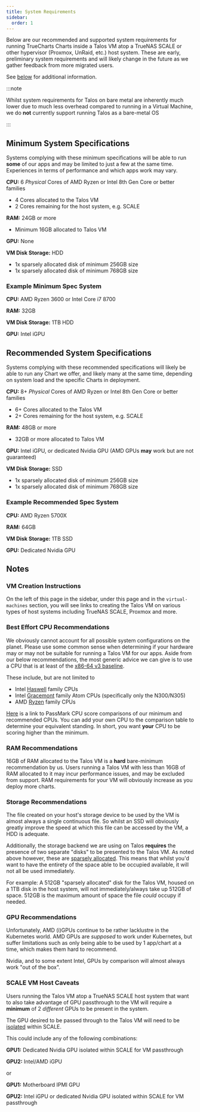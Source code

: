 ```yaml
---
title: System Requirements
sidebar:
  order: 1
---
```


Below are our recommended and supported system requirements for running TrueCharts Charts inside a Talos VM atop a TrueNAS SCALE or other hypervisor (Proxmox, UnRaid, etc.) host system. These are early, preliminary system requirements and will likely change in the future as we gather feedback from more migrated users.

See [below](/clustertool/virtual-machines/systemrequirements/#best-effort-cpu-recommendations) for additional information.

:::note

Whilst system requirements for Talos on bare metal are inherently much lower due to much less overhead compared to running in a Virtual Machine, we do **not** currently support running Talos as a bare-metal OS

:::

## Minimum System Specifications

Systems complying with these minimum specifications will be able to run **some** of our apps and may be limited to just a few at the same time. Experiences in terms of performance and which apps work may vary.

**CPU:** 6 *Physical* Cores of AMD Ryzen or Intel 8th Gen Core or better families

- 4 Cores allocated to the Talos VM
- 2 Cores remaining for the host system, e.g. SCALE

**RAM:** 24GB or more

- Minimum 16GB allocated to Talos VM

**GPU:** None

**VM Disk Storage:** HDD

- 1x sparsely allocated disk of minimum 256GB size
- 1x sparsely allocated disk of minimum 768GB size

### Example Minimum Spec System

**CPU:** AMD Ryzen 3600 or Intel Core i7 8700

**RAM:** 32GB

**VM Disk Storage:** 1TB HDD

**GPU:** Intel iGPU

## Recommended System Specifications

Systems complying with these recommended specifications will likely be able to run any Chart we offer, and likely many at the same time, depending on system load and the specific Charts in deployment.

**CPU:** 8+ *Physical* Cores of AMD Ryzen or Intel 8th Gen Core or better families

- 6+ Cores allocated to the Talos VM
- 2+ Cores remaining for the host system, e.g. SCALE

**RAM:** 48GB or more

- 32GB or more allocated to Talos VM

**GPU:** Intel iGPU, or dedicated Nvidia GPU (AMD GPUs **may** work but are not guaranteed)

**VM Disk Storage:** SSD

- 1x sparsely allocated disk of minimum 256GB size
- 1x sparsely allocated disk of minimum 768GB size

### Example Recommended Spec System

**CPU:** AMD Ryzen 5700X

**RAM:** 64GB

**VM Disk Storage:** 1TB SSD

**GPU:** Dedicated Nvidia GPU

## Notes

### VM Creation Instructions

On the left of this page in the sidebar, under this page and in the `virtual-machines` section, you will see links to creating the Talos VM on various types of host systems including TrueNAS SCALE, Proxmox and more.

### Best Effort CPU Recommendations

We obviously cannot account for all possible system configurations on the planet. Please use some common sense when determining if your hardware may or may not be suitable for running a Talos VM for our apps. Aside from our below recommendations, the most generic advice we can give is to use a CPU that is at least of the [x86-64 v3 baseline](https://en.wikipedia.org/wiki/X86-64#Microarchitecture_levels).

These include, but are not limited to

- Intel [Haswell](https://en.wikipedia.org/wiki/Haswell_(microarchitecture)#List_of_Haswell_processors) family CPUs
- Intel [Gracemont](https://en.wikipedia.org/wiki/Gracemont_(microarchitecture)#List_of_Gracemont_processors) family Atom CPUs (specifically only the N300/N305)
- AMD [Ryzen](https://en.wikipedia.org/wiki/List_of_AMD_Ryzen_processors) family CPUs

[Here](https://www.cpubenchmark.net/compare/3099vs3481vs4814/Intel-i7-8700-vs-AMD-Ryzen-5-3600-vs-AMD-Ryzen-7-5700X) is a link to PassMark CPU score comparisons of our minimum and recommended CPUs. You can add your own CPU to the comparison table to determine your equivalent standing. In short, you want **your** CPU to be scoring higher than the minimum.

### RAM Recommendations

16GB of RAM allocated to the Talos VM is a **hard** bare-minimum recommendation by us. Users running a Talos VM with less than 16GB of RAM allocated to it may incur performance issues, and may be excluded from support. RAM requirements for your VM will obviously increase as you deploy more charts.

### Storage Recommendations

The file created on your host's storage device to be used by the VM is almost always a single continuous file. So whilst an SSD will obviously greatly improve the speed at which this file can be accessed by the VM, a HDD is adequate.

Additionally, the storage backend we are using on Talos **requires** the presence of two separate "disks" to be presented to the Talos VM. As noted above however, these are [sparsely allocated](https://en.wikipedia.org/wiki/Sparse_file). This means that whilst you'd want to have the entirety of the space able to be occupied available, it will not all be used immediately.

For example: A 512GB "sparsely allocated" disk for the Talos VM, housed on a 1TB disk in the host system, will not immediately/always take up 512GB of space. 512GB is the maximum amount of space the file *could* occupy if needed.

### GPU Recommendations

Unfortunately, AMD (i)GPUs continue to be rather lacklustre in the Kubernetes world. AMD GPUs are *supposed* to work under Kubernetes, but suffer limitations such as only being able to be used by 1 app/chart at a time, which makes them hard to recommend.

Nvidia, and to some extent Intel, GPUs by comparison will almost always work "out of the box".

### SCALE VM Host Caveats

Users running the Talos VM atop a TrueNAS SCALE host system that want to also take advantage of GPU passthrough to the VM will require a **minimum** of 2 *different* GPUs to be present in the system.

The GPU desired to be passed through to the Talos VM will need to be [isolated](/clustertool/virtual-machines/truenas-scale/#gpu-isolation) within SCALE.

This could include any of the following combinations:

**GPU1:** Dedicated Nvidia GPU isolated within SCALE for VM passthrough

**GPU2:** Intel/AMD iGPU

or

**GPU1:** Motherboard IPMI GPU

**GPU2:** Intel iGPU or dedicated Nvidia GPU isolated within SCALE for VM passthrough

